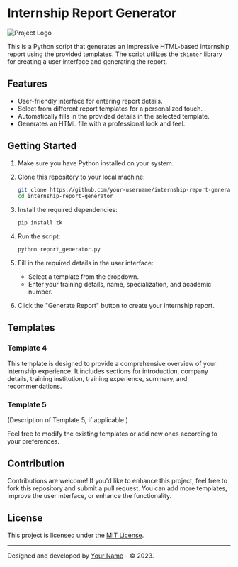 # Internship Report Generator

![Project Logo](https://tvtc.gov.sa/Style%20Library/tvtc/images/logo.svg)

This is a Python script that generates an impressive HTML-based internship report using the provided templates. The script utilizes the `tkinter` library for creating a user interface and generating the report.

## Features

- User-friendly interface for entering report details.
- Select from different report templates for a personalized touch.
- Automatically fills in the provided details in the selected template.
- Generates an HTML file with a professional look and feel.

## Getting Started

1. Make sure you have Python installed on your system.
2. Clone this repository to your local machine:

   ```bash
   git clone https://github.com/your-username/internship-report-generator.git
   cd internship-report-generator
   ```

3. Install the required dependencies:

   ```bash
   pip install tk
   ```

4. Run the script:

   ```bash
   python report_generator.py
   ```

5. Fill in the required details in the user interface:
   - Select a template from the dropdown.
   - Enter your training details, name, specialization, and academic number.

6. Click the "Generate Report" button to create your internship report.

## Templates

### Template 4

This template is designed to provide a comprehensive overview of your internship experience. It includes sections for introduction, company details, training institution, training experience, summary, and recommendations.

### Template 5

(Description of Template 5, if applicable.)

Feel free to modify the existing templates or add new ones according to your preferences.

## Contribution

Contributions are welcome! If you'd like to enhance this project, feel free to fork this repository and submit a pull request. You can add more templates, improve the user interface, or enhance the functionality.

## License

This project is licensed under the [MIT License](LICENSE).

---

Designed and developed by [Your Name](https://github.com/your-username) - © 2023.
